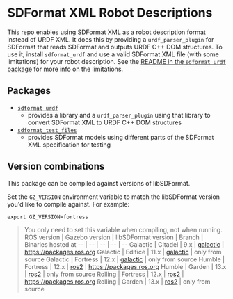 # SDFormat XML Robot Descriptions

This repo enables using SDFormat XML as a robot description format instead of URDF XML.
It does this by providing a `urdf_parser_plugin` for SDFormat that reads SDFormat and outputs URDF C++ DOM structures.
To use it, install `sdformat_urdf` and use a valid SDFormat XML file (with some limitations) for your robot description.
See the [README in the `sdformat_urdf` package](./sdformat_urdf/README.md) for more info on the limitations.

## Packages

* [`sdformat_urdf`](./sdformat_urdf/README.md)
  * provides a library and a `urdf_parser_plugin` using that library to convert SDFormat XML to URDF C++ DOM structures
* [`sdformat_test_files`](./sdformat_test_files/README.md)
  * provides SDFormat models using different parts of the SDFormat XML specification for testing

## Version combinations

This package can be compiled against versions of libSDFormat.

Set the `GZ_VERSION` environment variable to match the libSDFormat version you'd like to compile against.
For example:

    export GZ_VERSION=fortress

> You only need to set this variable when compiling, not when running.
ROS version | Gazebo version | libSDFormat version | Branch | Binaries hosted at
-- | -- | -- | -- | --
Galactic | Citadel | 9.x | [galactic](https://github.com/ros/ros_ign/tree/galactic) | https://packages.ros.org
Galactic | Edifice | 11.x | [galactic](https://github.com/ros/ros_ign/tree/galactic) | only from source
Galactic | Fortress | 12.x | [galactic](https://github.com/ros/ros_ign/tree/galactic) | only from source
Humble | Fortress | 12.x | [ros2](https://github.com/ros/ros_ign/tree/ros2) | https://packages.ros.org
Humble | Garden | 13.x | [ros2](https://github.com/ros/ros_ign/tree/ros2) | only from source
Rolling | Fortress | 12.x | [ros2](https://github.com/ros/ros_ign/tree/ros2) | https://packages.ros.org
Rolling | Garden | 13.x | [ros2](https://github.com/ros/ros_ign/tree/ros2) | only from source

